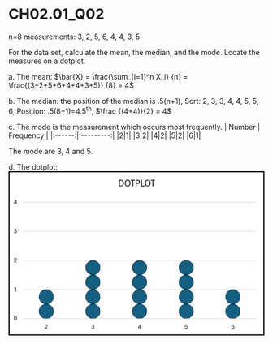 # CH02.01_Q02 #

n=8 measurements: 3, 2, 5, 6, 4, 4, 3, 5

For the data set, calculate the mean, the median, and the mode. Locate the measures on a dotplot.

a. The mean: $\bar{X} = \frac{\sum_{i=1}^n X_i} {n} = \frac{(3+2+5+6+4+4+3+5)} {8} = 4$

b. The median: the position of the median is .5(n+1), Sort: 2, 3, 3, 4, 4, 5, 5, 6, Position: .5(8+1)=4.5<sup>th</sup>, $\frac {(4+4)}{2} = 4$

c. The mode is the measurement which occurs most frequently.
| Number | Frequency |
|:------:|:---------:|
|2|1|
|3|2|
|4|2|
|5|2|
|6|1|

The mode are 3, 4 and 5.

d. The dotplot:
![image](https://github.com/HWTeng-Teaching/202409-Stat/blob/main/HW0914/21_%E5%BE%90%E5%81%89%E5%B3%BB/CH02.01_Q02_a.jpg)
